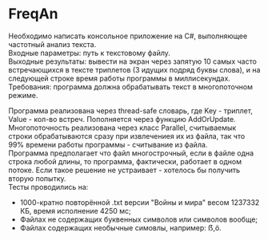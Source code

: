 # FreqAn
Необходимо написать консольное приложение на C#, выполняющее частотный анализ текста.  
Входные параметры: путь к текстовому файлу.  
Выходные результаты: вывести на экран через запятую 10 самых часто встречающихся в тексте триплетов (3 идущих подряд буквы слова), и на следующей строке время работы программы в миллисекундах.  
Требования: программа должна обрабатывать текст в многопоточном режиме.  

Программа реализована через thread-safe словарь, где Key - триплет, Value - кол-во встреч. Пополняется через функцию AddOrUpdate.  
Многопоточность реализована через класс Parallel, считываемык строки обрабатываются сразу при извлечениея их из файла, так что 99% времени работы программы - считывание из файла.  
Программа предполагает что файл многострочный, если в файле одна строка любой длины, то программа, фактически, работает в одном потоке. Если такое решение не устраивает - хотелось бы получить вторую попытку.  
Тесты проводились на:  
 - 1000-кратно повторённой .txt версии "Войны и мира" весом 1237332 КБ, время исполнение 4250 мс;
 - Файлах не содержащих буквенных символов или символов вообще;  
 - Файлах содержащих необычные симовлы, например: ẞ,ö.
